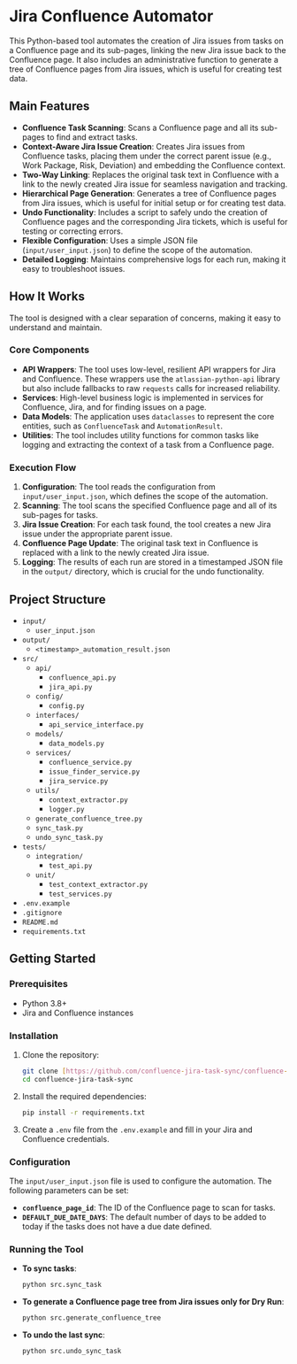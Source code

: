 # Jira Confluence Automator

This Python-based tool automates the creation of Jira issues from tasks on a Confluence page and its sub-pages, linking the new Jira issue back to the Confluence page. It also includes an administrative function to generate a tree of Confluence pages from Jira issues, which is useful for creating test data.

## Main Features

-   **Confluence Task Scanning**: Scans a Confluence page and all its sub-pages to find and extract tasks.
-   **Context-Aware Jira Issue Creation**: Creates Jira issues from Confluence tasks, placing them under the correct parent issue (e.g., Work Package, Risk, Deviation) and embedding the Confluence context.
-   **Two-Way Linking**: Replaces the original task text in Confluence with a link to the newly created Jira issue for seamless navigation and tracking.
-   **Hierarchical Page Generation**: Generates a tree of Confluence pages from Jira issues, which is useful for initial setup or for creating test data.
-   **Undo Functionality**: Includes a script to safely undo the creation of Confluence pages and the corresponding Jira tickets, which is useful for testing or correcting errors.
-   **Flexible Configuration**: Uses a simple JSON file (`input/user_input.json`) to define the scope of the automation.
-   **Detailed Logging**: Maintains comprehensive logs for each run, making it easy to troubleshoot issues.

## How It Works

The tool is designed with a clear separation of concerns, making it easy to understand and maintain.

### Core Components

-   **API Wrappers**: The tool uses low-level, resilient API wrappers for Jira and Confluence. These wrappers use the `atlassian-python-api` library but also include fallbacks to raw `requests` calls for increased reliability.
-   **Services**: High-level business logic is implemented in services for Confluence, Jira, and for finding issues on a page.
-   **Data Models**: The application uses `dataclasses` to represent the core entities, such as `ConfluenceTask` and `AutomationResult`.
-   **Utilities**: The tool includes utility functions for common tasks like logging and extracting the context of a task from a Confluence page.

### Execution Flow

1.  **Configuration**: The tool reads the configuration from `input/user_input.json`, which defines the scope of the automation.
2.  **Scanning**: The tool scans the specified Confluence page and all of its sub-pages for tasks.
3.  **Jira Issue Creation**: For each task found, the tool creates a new Jira issue under the appropriate parent issue.
4.  **Confluence Page Update**: The original task text in Confluence is replaced with a link to the newly created Jira issue.
5.  **Logging**: The results of each run are stored in a timestamped JSON file in the `output/` directory, which is crucial for the undo functionality.

## Project Structure

-   `input/`
    -   `user_input.json`
-   `output/`
    -   `<timestamp>_automation_result.json`
-   `src/`
    -   `api/`
        -   `confluence_api.py`
        -   `jira_api.py`
    -   `config/`
        -   `config.py`
    -   `interfaces/`
        -   `api_service_interface.py`
    -   `models/`
        -   `data_models.py`
    -   `services/`
        -   `confluence_service.py`
        -   `issue_finder_service.py`
        -   `jira_service.py`
    -   `utils/`
        -   `context_extractor.py`
        -   `logger.py`
    -   `generate_confluence_tree.py`
    -   `sync_task.py`
    -   `undo_sync_task.py`
-   `tests/`
    -   `integration/`
        -   `test_api.py`
    -   `unit/`
        -   `test_context_extractor.py`
        -   `test_services.py`
-   `.env.example`
-   `.gitignore`
-   `README.md`
-   `requirements.txt`

## Getting Started

### Prerequisites

-   Python 3.8+
-   Jira and Confluence instances

### Installation

1.  Clone the repository:
    ```bash
    git clone [https://github.com/confluence-jira-task-sync/confluence-jira-task-sync.git](https://github.com/confluence-jira-task-sync/confluence-jira-task-sync.git)
    cd confluence-jira-task-sync
    ```
2.  Install the required dependencies:
    ```bash
    pip install -r requirements.txt
    ```
3.  Create a `.env` file from the `.env.example` and fill in your Jira and Confluence credentials.

### Configuration

The `input/user_input.json` file is used to configure the automation. The following parameters can be set:

-   **`confluence_page_id`**: The ID of the Confluence page to scan for tasks.
-   **`DEFAULT_DUE_DATE_DAYS`**: The default number of days to be added to today if the tasks does not have a due date defined.

### Running the Tool

-   **To sync tasks**:
    ```bash
    python src.sync_task
    ```
-   **To generate a Confluence page tree from Jira issues only for Dry Run**:
    ```bash
    python src.generate_confluence_tree
    ```
-   **To undo the last sync**:
    ```bash
    python src.undo_sync_task
    ```
